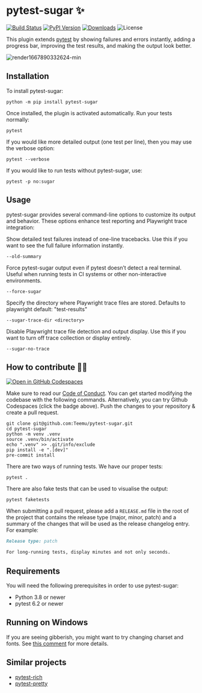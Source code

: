 # pytest-sugar ✨

[![Build Status](https://img.shields.io/github/actions/workflow/status/Teemu/pytest-sugar/build-and-test.yaml?branch=main)](https://github.com/Teemu/pytest-sugar/actions)
[![PyPI Version](https://img.shields.io/pypi/v/pytest-sugar.svg)](https://pypi.org/project/pytest-sugar/)
[![Downloads](https://img.shields.io/pypi/dm/pytest-sugar)](https://pypi.org/project/pytest-sugar/)
![License](https://img.shields.io/pypi/l/pytest-sugar?color=blue)

This plugin extends [pytest](http://pytest.org) by showing failures and errors instantly, adding a progress bar, improving the test results, and making the output look better.

![render1667890332624-min](https://user-images.githubusercontent.com/53298/200600769-7b871b26-a36a-4ae6-ae24-945ee83fb74a.gif)

## Installation

To install pytest-sugar:

    python -m pip install pytest-sugar

Once installed, the plugin is activated automatically. Run your tests normally:

    pytest

If you would like more detailed output (one test per line), then you may use the verbose option:

    pytest --verbose

If you would like to run tests without pytest-sugar, use:

    pytest -p no:sugar

## Usage
pytest-sugar provides several command-line options to customize its output and behavior. These options enhance test reporting and Playwright trace integration:


Show detailed test failures instead of one-line tracebacks.
Use this if you want to see the full failure information instantly.

    --old-summary

Force pytest-sugar output even if pytest doesn’t detect a real terminal.
Useful when running tests in CI systems or other non-interactive environments.

    --force-sugar


Specify the directory where Playwright trace files are stored.
Defaults to playwright default: "test-results"

    --sugar-trace-dir <directory>

Disable Playwright trace file detection and output display.
Use this if you want to turn off trace collection or display entirely.

    --sugar-no-trace


## How to contribute 👷‍♂️

[![Open in GitHub Codespaces](https://github.com/codespaces/badge.svg)](https://github.com/codespaces/new?hide_repo_select=true&ref=master&repo=10950375)

Make sure to read our [Code of Conduct](https://github.com/Teemu/pytest-sugar/blob/master/.github/CODE_OF_CONDUCT.md). You can get started modifying the codebase with the following commands. Alternatively, you can try Github Codespaces (click the badge above). Push the changes to your repository & create a pull request.

````
git clone git@github.com:Teemu/pytest-sugar.git
cd pytest-sugar
python -m venv .venv
source .venv/bin/activate
echo ".venv" >> .git/info/exclude
pip install -e ".[dev]"
pre-commit install
````

There are two ways of running tests. We have our proper tests:

````
pytest .
````

There are also fake tests that can be used to visualise the output:

````
pytest faketests
````

When submitting a pull request, please add a `RELEASE.md` file in the root of the project that contains the release type (major, minor, patch) and a summary of the changes that will be used as the release changelog entry. For example:

```markdown
Release type: patch

For long-running tests, display minutes and not only seconds.
```

## Requirements

You will need the following prerequisites in order to use pytest-sugar:

- Python 3.8 or newer
- pytest 6.2 or newer

## Running on Windows

If you are seeing gibberish, you might want to try changing charset and fonts. See [this comment]( https://github.com/Teemu/pytest-sugar/pull/49#issuecomment-146567670) for more details.

## Similar projects

- [pytest-rich](https://github.com/nicoddemus/pytest-rich)
- [pytest-pretty](https://github.com/samuelcolvin/pytest-pretty)
